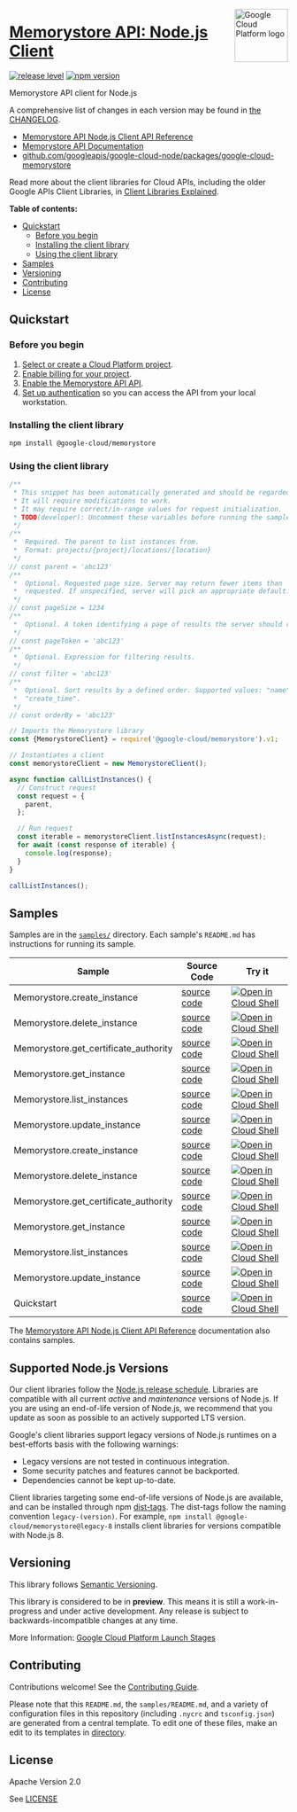 [//]: # "This README.md file is auto-generated, all changes to this file will be lost."
[//]: # "To regenerate it, use `python -m synthtool`."
<img src="https://avatars2.githubusercontent.com/u/2810941?v=3&s=96" alt="Google Cloud Platform logo" title="Google Cloud Platform" align="right" height="96" width="96"/>

# [Memorystore API: Node.js Client](https://github.com/googleapis/google-cloud-node/tree/main/packages/google-cloud-memorystore)

[![release level](https://img.shields.io/badge/release%20level-preview-yellow.svg?style=flat)](https://cloud.google.com/terms/launch-stages)
[![npm version](https://img.shields.io/npm/v/@google-cloud/memorystore.svg)](https://www.npmjs.org/package/@google-cloud/memorystore)




Memorystore API client for Node.js


A comprehensive list of changes in each version may be found in
[the CHANGELOG](https://github.com/googleapis/google-cloud-node/tree/main/packages/google-cloud-memorystore/CHANGELOG.md).

* [Memorystore API Node.js Client API Reference][client-docs]
* [Memorystore API Documentation][product-docs]
* [github.com/googleapis/google-cloud-node/packages/google-cloud-memorystore](https://github.com/googleapis/google-cloud-node/tree/main/packages/google-cloud-memorystore)

Read more about the client libraries for Cloud APIs, including the older
Google APIs Client Libraries, in [Client Libraries Explained][explained].

[explained]: https://cloud.google.com/apis/docs/client-libraries-explained

**Table of contents:**


* [Quickstart](#quickstart)
  * [Before you begin](#before-you-begin)
  * [Installing the client library](#installing-the-client-library)
  * [Using the client library](#using-the-client-library)
* [Samples](#samples)
* [Versioning](#versioning)
* [Contributing](#contributing)
* [License](#license)

## Quickstart

### Before you begin

1.  [Select or create a Cloud Platform project][projects].
1.  [Enable billing for your project][billing].
1.  [Enable the Memorystore API API][enable_api].
1.  [Set up authentication][auth] so you can access the
    API from your local workstation.

### Installing the client library

```bash
npm install @google-cloud/memorystore
```


### Using the client library

```javascript
/**
 * This snippet has been automatically generated and should be regarded as a code template only.
 * It will require modifications to work.
 * It may require correct/in-range values for request initialization.
 * TODO(developer): Uncomment these variables before running the sample.
 */
/**
 *  Required. The parent to list instances from.
 *  Format: projects/{project}/locations/{location}
 */
// const parent = 'abc123'
/**
 *  Optional. Requested page size. Server may return fewer items than
 *  requested. If unspecified, server will pick an appropriate default.
 */
// const pageSize = 1234
/**
 *  Optional. A token identifying a page of results the server should return.
 */
// const pageToken = 'abc123'
/**
 *  Optional. Expression for filtering results.
 */
// const filter = 'abc123'
/**
 *  Optional. Sort results by a defined order. Supported values: "name",
 *  "create_time".
 */
// const orderBy = 'abc123'

// Imports the Memorystore library
const {MemorystoreClient} = require('@google-cloud/memorystore').v1;

// Instantiates a client
const memorystoreClient = new MemorystoreClient();

async function callListInstances() {
  // Construct request
  const request = {
    parent,
  };

  // Run request
  const iterable = memorystoreClient.listInstancesAsync(request);
  for await (const response of iterable) {
    console.log(response);
  }
}

callListInstances();

```



## Samples

Samples are in the [`samples/`](https://github.com/googleapis/google-cloud-node/tree/main/packages/google-cloud-memorystore/samples) directory. Each sample's `README.md` has instructions for running its sample.

| Sample                      | Source Code                       | Try it |
| --------------------------- | --------------------------------- | ------ |
| Memorystore.create_instance | [source code](https://github.com/googleapis/google-cloud-node/blob/master/packages/google-cloud-memorystore/samples/generated/v1/memorystore.create_instance.js) | [![Open in Cloud Shell][shell_img]](https://console.cloud.google.com/cloudshell/open?git_repo=https://github.com/googleapis/google-cloud-node&page=editor&open_in_editor=packages/google-cloud-memorystore/samples/generated/v1/memorystore.create_instance.js,packages/google-cloud-memorystore/samples/README.md) |
| Memorystore.delete_instance | [source code](https://github.com/googleapis/google-cloud-node/blob/master/packages/google-cloud-memorystore/samples/generated/v1/memorystore.delete_instance.js) | [![Open in Cloud Shell][shell_img]](https://console.cloud.google.com/cloudshell/open?git_repo=https://github.com/googleapis/google-cloud-node&page=editor&open_in_editor=packages/google-cloud-memorystore/samples/generated/v1/memorystore.delete_instance.js,packages/google-cloud-memorystore/samples/README.md) |
| Memorystore.get_certificate_authority | [source code](https://github.com/googleapis/google-cloud-node/blob/master/packages/google-cloud-memorystore/samples/generated/v1/memorystore.get_certificate_authority.js) | [![Open in Cloud Shell][shell_img]](https://console.cloud.google.com/cloudshell/open?git_repo=https://github.com/googleapis/google-cloud-node&page=editor&open_in_editor=packages/google-cloud-memorystore/samples/generated/v1/memorystore.get_certificate_authority.js,packages/google-cloud-memorystore/samples/README.md) |
| Memorystore.get_instance | [source code](https://github.com/googleapis/google-cloud-node/blob/master/packages/google-cloud-memorystore/samples/generated/v1/memorystore.get_instance.js) | [![Open in Cloud Shell][shell_img]](https://console.cloud.google.com/cloudshell/open?git_repo=https://github.com/googleapis/google-cloud-node&page=editor&open_in_editor=packages/google-cloud-memorystore/samples/generated/v1/memorystore.get_instance.js,packages/google-cloud-memorystore/samples/README.md) |
| Memorystore.list_instances | [source code](https://github.com/googleapis/google-cloud-node/blob/master/packages/google-cloud-memorystore/samples/generated/v1/memorystore.list_instances.js) | [![Open in Cloud Shell][shell_img]](https://console.cloud.google.com/cloudshell/open?git_repo=https://github.com/googleapis/google-cloud-node&page=editor&open_in_editor=packages/google-cloud-memorystore/samples/generated/v1/memorystore.list_instances.js,packages/google-cloud-memorystore/samples/README.md) |
| Memorystore.update_instance | [source code](https://github.com/googleapis/google-cloud-node/blob/master/packages/google-cloud-memorystore/samples/generated/v1/memorystore.update_instance.js) | [![Open in Cloud Shell][shell_img]](https://console.cloud.google.com/cloudshell/open?git_repo=https://github.com/googleapis/google-cloud-node&page=editor&open_in_editor=packages/google-cloud-memorystore/samples/generated/v1/memorystore.update_instance.js,packages/google-cloud-memorystore/samples/README.md) |
| Memorystore.create_instance | [source code](https://github.com/googleapis/google-cloud-node/blob/master/packages/google-cloud-memorystore/samples/generated/v1beta/memorystore.create_instance.js) | [![Open in Cloud Shell][shell_img]](https://console.cloud.google.com/cloudshell/open?git_repo=https://github.com/googleapis/google-cloud-node&page=editor&open_in_editor=packages/google-cloud-memorystore/samples/generated/v1beta/memorystore.create_instance.js,packages/google-cloud-memorystore/samples/README.md) |
| Memorystore.delete_instance | [source code](https://github.com/googleapis/google-cloud-node/blob/master/packages/google-cloud-memorystore/samples/generated/v1beta/memorystore.delete_instance.js) | [![Open in Cloud Shell][shell_img]](https://console.cloud.google.com/cloudshell/open?git_repo=https://github.com/googleapis/google-cloud-node&page=editor&open_in_editor=packages/google-cloud-memorystore/samples/generated/v1beta/memorystore.delete_instance.js,packages/google-cloud-memorystore/samples/README.md) |
| Memorystore.get_certificate_authority | [source code](https://github.com/googleapis/google-cloud-node/blob/master/packages/google-cloud-memorystore/samples/generated/v1beta/memorystore.get_certificate_authority.js) | [![Open in Cloud Shell][shell_img]](https://console.cloud.google.com/cloudshell/open?git_repo=https://github.com/googleapis/google-cloud-node&page=editor&open_in_editor=packages/google-cloud-memorystore/samples/generated/v1beta/memorystore.get_certificate_authority.js,packages/google-cloud-memorystore/samples/README.md) |
| Memorystore.get_instance | [source code](https://github.com/googleapis/google-cloud-node/blob/master/packages/google-cloud-memorystore/samples/generated/v1beta/memorystore.get_instance.js) | [![Open in Cloud Shell][shell_img]](https://console.cloud.google.com/cloudshell/open?git_repo=https://github.com/googleapis/google-cloud-node&page=editor&open_in_editor=packages/google-cloud-memorystore/samples/generated/v1beta/memorystore.get_instance.js,packages/google-cloud-memorystore/samples/README.md) |
| Memorystore.list_instances | [source code](https://github.com/googleapis/google-cloud-node/blob/master/packages/google-cloud-memorystore/samples/generated/v1beta/memorystore.list_instances.js) | [![Open in Cloud Shell][shell_img]](https://console.cloud.google.com/cloudshell/open?git_repo=https://github.com/googleapis/google-cloud-node&page=editor&open_in_editor=packages/google-cloud-memorystore/samples/generated/v1beta/memorystore.list_instances.js,packages/google-cloud-memorystore/samples/README.md) |
| Memorystore.update_instance | [source code](https://github.com/googleapis/google-cloud-node/blob/master/packages/google-cloud-memorystore/samples/generated/v1beta/memorystore.update_instance.js) | [![Open in Cloud Shell][shell_img]](https://console.cloud.google.com/cloudshell/open?git_repo=https://github.com/googleapis/google-cloud-node&page=editor&open_in_editor=packages/google-cloud-memorystore/samples/generated/v1beta/memorystore.update_instance.js,packages/google-cloud-memorystore/samples/README.md) |
| Quickstart | [source code](https://github.com/googleapis/google-cloud-node/blob/master/packages/google-cloud-memorystore/samples/quickstart.js) | [![Open in Cloud Shell][shell_img]](https://console.cloud.google.com/cloudshell/open?git_repo=https://github.com/googleapis/google-cloud-node&page=editor&open_in_editor=packages/google-cloud-memorystore/samples/quickstart.js,packages/google-cloud-memorystore/samples/README.md) |



The [Memorystore API Node.js Client API Reference][client-docs] documentation
also contains samples.

## Supported Node.js Versions

Our client libraries follow the [Node.js release schedule](https://github.com/nodejs/release#release-schedule).
Libraries are compatible with all current _active_ and _maintenance_ versions of
Node.js.
If you are using an end-of-life version of Node.js, we recommend that you update
as soon as possible to an actively supported LTS version.

Google's client libraries support legacy versions of Node.js runtimes on a
best-efforts basis with the following warnings:

* Legacy versions are not tested in continuous integration.
* Some security patches and features cannot be backported.
* Dependencies cannot be kept up-to-date.

Client libraries targeting some end-of-life versions of Node.js are available, and
can be installed through npm [dist-tags](https://docs.npmjs.com/cli/dist-tag).
The dist-tags follow the naming convention `legacy-(version)`.
For example, `npm install @google-cloud/memorystore@legacy-8` installs client libraries
for versions compatible with Node.js 8.

## Versioning

This library follows [Semantic Versioning](http://semver.org/).







This library is considered to be in **preview**. This means it is still a
work-in-progress and under active development. Any release is subject to
backwards-incompatible changes at any time.


More Information: [Google Cloud Platform Launch Stages][launch_stages]

[launch_stages]: https://cloud.google.com/terms/launch-stages

## Contributing

Contributions welcome! See the [Contributing Guide](https://github.com/googleapis/google-cloud-node/blob/master/CONTRIBUTING.md).

Please note that this `README.md`, the `samples/README.md`,
and a variety of configuration files in this repository (including `.nycrc` and `tsconfig.json`)
are generated from a central template. To edit one of these files, make an edit
to its templates in
[directory](https://github.com/googleapis/synthtool).

## License

Apache Version 2.0

See [LICENSE](https://github.com/googleapis/google-cloud-node/blob/master/LICENSE)

[client-docs]: https://cloud.google.com/nodejs/docs/reference/memorystore/latest
[product-docs]: https://cloud.google.com/memorystore/docs/valkey
[shell_img]: https://gstatic.com/cloudssh/images/open-btn.png
[projects]: https://console.cloud.google.com/project
[billing]: https://support.google.com/cloud/answer/6293499#enable-billing
[enable_api]: https://console.cloud.google.com/flows/enableapi?apiid=memorystore.googleapis.com
[auth]: https://cloud.google.com/docs/authentication/external/set-up-adc-local

